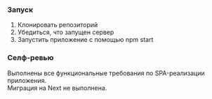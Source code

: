 ### Запуск

1.	Клонировать репозиторий
2.	Убедиться, что запущен сервер
3.	Запустить приложение с помощью npm start

### Селф-ревью 

Выполнены все функциональные требования по SPA-реализации приложения. \
Миграция на Next не выполнена.

